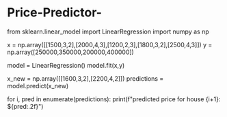 # Price-Predictor-
from sklearn.linear_model import LinearRegression
import numpy as np

x = np.array([[1500,3,2],[2000,4,3],[1200,2,3],[1800,3,2],[2500,4,3]])
y = np.array([250000,350000,200000,400000])

model = LinearRegression()
model.fit(x,y)

x_new = np.array([[1600,3,2],[2200,4,2]])
predictions = model.predict(x_new)

for i, pred in enumerate(predictions):
     print(f"predicted price for house {i+1}: ${pred:.2f}")

